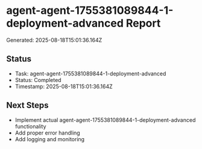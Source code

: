 # agent-agent-1755381089844-1-deployment-advanced Report

Generated: 2025-08-18T15:01:36.164Z

## Status
- Task: agent-agent-1755381089844-1-deployment-advanced
- Status: Completed
- Timestamp: 2025-08-18T15:01:36.164Z

## Next Steps
- Implement actual agent-agent-1755381089844-1-deployment-advanced functionality
- Add proper error handling
- Add logging and monitoring
